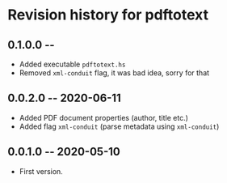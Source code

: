 # Revision history for pdftotext

## 0.1.0.0 -- 

* Added executable `pdftotext.hs`
* Removed `xml-conduit` flag, it was bad idea, sorry for that

## 0.0.2.0 -- 2020-06-11

* Added PDF document properties (author, title etc.)
* Added flag `xml-conduit` (parse metadata using `xml-conduit`)

## 0.0.1.0 -- 2020-05-10

* First version.
